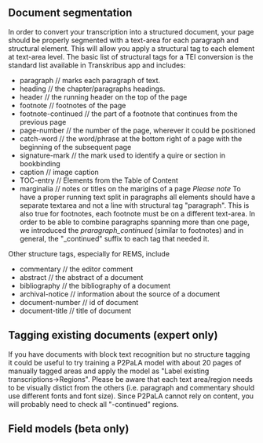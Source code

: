 ## Document segmentation
In order to convert your transcription into a structured document, your page should be properly segmented with a text-area for each paragraph and structural element.
This will allow you apply a structural tag to each element at text-area level.
The basic list of structural tags for a TEI conversion is the standard list available in Transkribus app and includes:
- paragraph // marks each paragraph of text. 
- heading // the chapter/paragraphs headings.
- header // the running header on the top of the page
- footnote // footnotes of the page
- footnote-continued // the part of a footnote that continues from the previous page
- page-number // the number of the page, wherever it could be positioned
- catch-word // the word/phrase at the bottom right of a page with the beginning of the subsequent page
- signature-mark // the mark used to identify a quire or section in bookbinding
- caption // image caption
- TOC-entry // Elements from the Table of Content
- marginalia // notes or titles on the marigins of a page
_Please note_
To have a proper running text split in paragraphs all elements should have a separate textarea and not a line with structural tag "paragraph".  This is also true for footnotes, each footnote must be on a different text-area.
In order to be able to combine paragraphs spanning more than one page, we introduced the _praragraph_continued_ (similar to footnotes) and in general, the "_continued" suffix to each tag that needed it.

Other structure tags, especially for REMS, include
- commentary // the editor comment
- abstract // the abstract of a document
- bibliography // the bibliography of a document
- archival-notice // information about the source of a document
- document-number // id of document
- document-title // title of document

## Tagging existing documents (expert only)
If you have documents with block text recognition but no structure tagging it could be useful to try training a P2PaLA model with about 20 pages of manually tagged areas and apply the model as "Label existing transcriptions->Regions".
Please be aware that each text area/region needs to be visually distict from the others (i.e. paragraph and commentary should use different fonts and font size). Since P2PaLA cannot rely on content, you will probably need to check all "-continued" regions.

## Field models (beta only)

